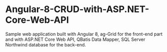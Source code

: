 # Angular-8-CRUD-with-ASP.NET-Core-Web-API
Sample web application built with Angular 8, ag-Grid for the front-end part and with ASP.NET Core Web API, QBatis Data Mapper, SQL Server Northwind database for the back-end.
